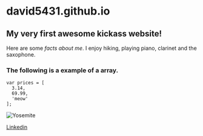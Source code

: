 # david5431.github.io
## **My very first awesome kickass website!**

Here are some *facts about me*.  I enjoy hiking, playing piano, clarinet and the saxophone.  

### The following is a example of a array.

````
var prices = [
  3.14,
  69.99,
  'meow'
];
````

![Yosemite](https://upload.wikimedia.org/wikipedia/commons/d/d6/Half_Dome_from_Glacier_Point,_Yosemite_NP_-_Diliff.jpg)

[Linkedin](https://www.linkedin.com/in/davidpark5431)

